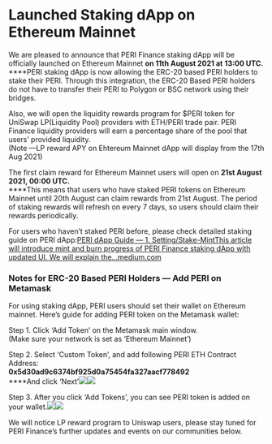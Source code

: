 # Launched Staking dApp on Ethereum Mainnet

We are pleased to announce that PERI Finance staking dApp will be officially launched on Ethereum Mainnet **on 11th August 2021 at** **13:00 UTC.**\
****PERI staking dApp is now allowing the ERC-20 based PERI holders to stake their PERI. Through this integration, the ERC-20 Based PERI holders do not have to transfer their PERI to Polygon or BSC network using their bridges.

Also, we will open the liquidity rewards program for $PERI token for UniSwap LP(Liquidity Pool) providers with ETH/PERI trade pair. PERI Finance liquidity providers will earn a percentage share of the pool that users’ provided liquidity.\
(Note —LP reward APY on Ehtereum Mainnet dApp will display from the 17th Aug 2021)

The first claim reward for Ethereum Mainnet users will open on **21st August 2021, 00:00 UTC.**\
****This means that users who have staked PERI tokens on Ethereum Mainnet until 20th August can claim rewards from 21st August. The period of staking rewards will refresh on every 7 days, so users should claim their rewards periodically.

For users who haven’t staked PERI before, please check detailed staking guide on PERI dApp:[PERI dApp Guide — 1. Setting/Stake-MintThis article will introduce mint and burn progress of PERI Finance staking dApp with updated UI. We will explain the…medium.com](https://medium.com/perifinance/peri-dapp-guide-1-setting-stake-mint-22d61da24a64)

### Notes for ERC-20 Based PERI Holders — Add PERI on Metamask <a href="088b" id="088b"></a>

For using staking dApp, PERI users should set their wallet on Ethereum mainnet. Here’s guide for adding PERI token on the Metamask wallet:

Step 1. Click ‘Add Token’ on the Metamask main window.\
(Make sure your network is set as ‘Ethereum Mainnet’)

Step 2. Select ‘Custom Token’, and add following PERI ETH Contract Address:\
**0x5d30ad9c6374bf925d0a75454fa327aacf778492**\
****And click ‘Next’![](https://miro.medium.com/max/60/1\*muPXWnLaaDMa6hgeVLfJ1w.png?q=20)![](https://miro.medium.com/max/700/1\*muPXWnLaaDMa6hgeVLfJ1w.png)

Step 3. After you click ‘Add Tokens’, you can see PERI token is added on your wallet.![](https://miro.medium.com/max/60/1\*vxbwjQlFUqC4z6T2rKcIjQ.png?q=20)![](https://miro.medium.com/max/700/1\*vxbwjQlFUqC4z6T2rKcIjQ.png)

We will notice LP reward program to Uniswap users, please stay tuned for PERI Finance’s further updates and events on our communities below.

